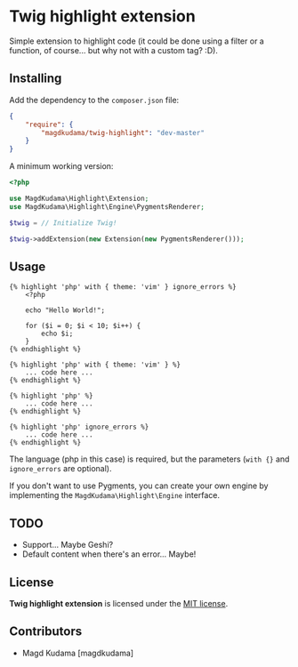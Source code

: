 Twig highlight extension
========================

Simple extension to highlight code (it could be done using a filter or a function, of course... but why not with a custom tag? :D).

Installing
----------

Add the dependency to the ```composer.json``` file:

```json
{
    "require": {
        "magdkudama/twig-highlight": "dev-master"
    }
}
```

A minimum working version:

```php
<?php

use MagdKudama\Highlight\Extension;
use MagdKudama\Highlight\Engine\PygmentsRenderer;

$twig = // Initialize Twig!

$twig->addExtension(new Extension(new PygmentsRenderer()));
```

Usage
-----

```jinja
{% highlight 'php' with { theme: 'vim' } ignore_errors %}
    <?php

    echo "Hello World!";

    for ($i = 0; $i < 10; $i++) {
        echo $i;
    }
{% endhighlight %}

{% highlight 'php' with { theme: 'vim' } %}
    ... code here ...
{% endhighlight %}

{% highlight 'php' %}
    ... code here ...
{% endhighlight %}

{% highlight 'php' ignore_errors %}
    ... code here ...
{% endhighlight %}
```

The language (php in this case) is required, but the parameters (```with {}``` and ```ignore_errors``` are optional).

If you don't want to use Pygments, you can create your own engine by implementing the ```MagdKudama\Highlight\Engine``` interface.

TODO
----

* Support... Maybe Geshi?
* Default content when there's an error... Maybe!

License
-------

**Twig highlight extension** is licensed under the [MIT license](LICENSE).

Contributors
------------

- Magd Kudama [magdkudama]

